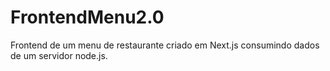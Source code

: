 # FrontendMenu2.0
Frontend de um menu de restaurante criado em Next.js consumindo dados de um servidor node.js.
